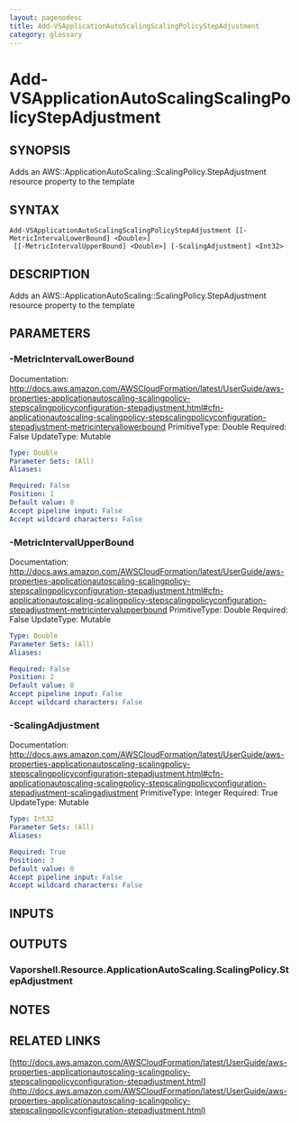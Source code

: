 ```yaml
---
layout: pagenodesc
title: Add-VSApplicationAutoScalingScalingPolicyStepAdjustment
category: glossary
---
```


# Add-VSApplicationAutoScalingScalingPolicyStepAdjustment

## SYNOPSIS
Adds an AWS::ApplicationAutoScaling::ScalingPolicy.StepAdjustment resource property to the template

## SYNTAX

```
Add-VSApplicationAutoScalingScalingPolicyStepAdjustment [[-MetricIntervalLowerBound] <Double>]
 [[-MetricIntervalUpperBound] <Double>] [-ScalingAdjustment] <Int32>
```

## DESCRIPTION
Adds an AWS::ApplicationAutoScaling::ScalingPolicy.StepAdjustment resource property to the template

## PARAMETERS

### -MetricIntervalLowerBound
Documentation: http://docs.aws.amazon.com/AWSCloudFormation/latest/UserGuide/aws-properties-applicationautoscaling-scalingpolicy-stepscalingpolicyconfiguration-stepadjustment.html#cfn-applicationautoscaling-scalingpolicy-stepscalingpolicyconfiguration-stepadjustment-metricintervallowerbound
PrimitiveType: Double
Required: False
UpdateType: Mutable

```yaml
Type: Double
Parameter Sets: (All)
Aliases: 

Required: False
Position: 1
Default value: 0
Accept pipeline input: False
Accept wildcard characters: False
```

### -MetricIntervalUpperBound
Documentation: http://docs.aws.amazon.com/AWSCloudFormation/latest/UserGuide/aws-properties-applicationautoscaling-scalingpolicy-stepscalingpolicyconfiguration-stepadjustment.html#cfn-applicationautoscaling-scalingpolicy-stepscalingpolicyconfiguration-stepadjustment-metricintervalupperbound
PrimitiveType: Double
Required: False
UpdateType: Mutable

```yaml
Type: Double
Parameter Sets: (All)
Aliases: 

Required: False
Position: 2
Default value: 0
Accept pipeline input: False
Accept wildcard characters: False
```

### -ScalingAdjustment
Documentation: http://docs.aws.amazon.com/AWSCloudFormation/latest/UserGuide/aws-properties-applicationautoscaling-scalingpolicy-stepscalingpolicyconfiguration-stepadjustment.html#cfn-applicationautoscaling-scalingpolicy-stepscalingpolicyconfiguration-stepadjustment-scalingadjustment
PrimitiveType: Integer
Required: True
UpdateType: Mutable

```yaml
Type: Int32
Parameter Sets: (All)
Aliases: 

Required: True
Position: 3
Default value: 0
Accept pipeline input: False
Accept wildcard characters: False
```

## INPUTS

## OUTPUTS

### Vaporshell.Resource.ApplicationAutoScaling.ScalingPolicy.StepAdjustment

## NOTES

## RELATED LINKS

[http://docs.aws.amazon.com/AWSCloudFormation/latest/UserGuide/aws-properties-applicationautoscaling-scalingpolicy-stepscalingpolicyconfiguration-stepadjustment.html](http://docs.aws.amazon.com/AWSCloudFormation/latest/UserGuide/aws-properties-applicationautoscaling-scalingpolicy-stepscalingpolicyconfiguration-stepadjustment.html)


